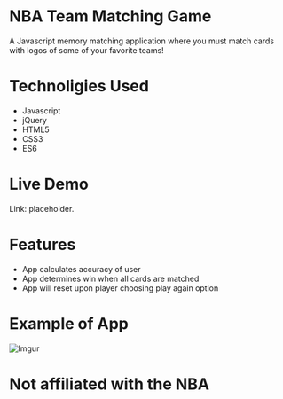 # NBA Team Matching Game

A Javascript memory matching application where you must match cards with logos of some of your favorite teams! 

# Technoligies Used
- Javascript
- jQuery
- HTML5
- CSS3
- ES6

# Live Demo
Link: placeholder.

# Features
- App calculates accuracy of user
- App determines win when all cards are matched
- App will reset upon player choosing play again option

# Example of App
![Imgur](https://i.imgur.com/OYLZ8EL.png)

# Not affiliated with the NBA
